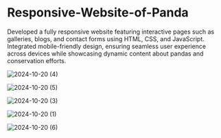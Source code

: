 # Responsive-Website-of-Panda
Developed a fully responsive website featuring interactive pages such as galleries, blogs, and contact forms using HTML,
CSS, and JavaScript. Integrated mobile-friendly design, ensuring seamless user experience across devices while
showcasing dynamic content about pandas and conservation efforts. 

![2024-10-20 (4)](https://github.com/user-attachments/assets/1663bed1-bcb2-4d60-9522-a08e138e2f3d)

![2024-10-20 (5)](https://github.com/user-attachments/assets/222d4902-e315-4a05-802f-84d6a519cd9b)

![2024-10-20 (3)](https://github.com/user-attachments/assets/51e7020b-ba0e-43a2-83a6-b45288d0a980)

![2024-10-20 (1)](https://github.com/user-attachments/assets/ce99ea04-4550-4a70-8c5b-b64e0c4e072f)

![2024-10-20 (6)](https://github.com/user-attachments/assets/95c85e24-339d-4968-8cdb-70c8948b196b)
